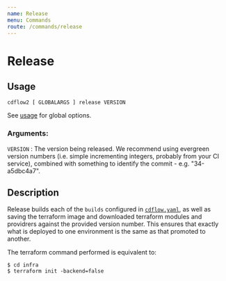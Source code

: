 ```yaml
---
name: Release
menu: Commands
route: /commands/release
---
```


# Release

## Usage

`cdflow2 [ GLOBALARGS ] release VERSION`

See [usage](./usage) for global options.

### Arguments:

`VERSION`
: The version being released. We recommend using evergreen version numbers (i.e. simple incrementing integers, probably from your CI service), combined with something to identify the commit - e.g. "34-a5dbc4a7".

## Description

Release builds each of the `builds` configured in [`cdflow.yaml`](../cdflow-yaml-reference#builds-optional),
as well as saving the terraform image and downloaded terraform modules and providrers against the provided
version number. This ensures that exactly what is deployed to one environment is the same as that promoted
to another.

The terraform command performed is equivalent to:

```shell-session
$ cd infra
$ terraform init -backend=false
```
